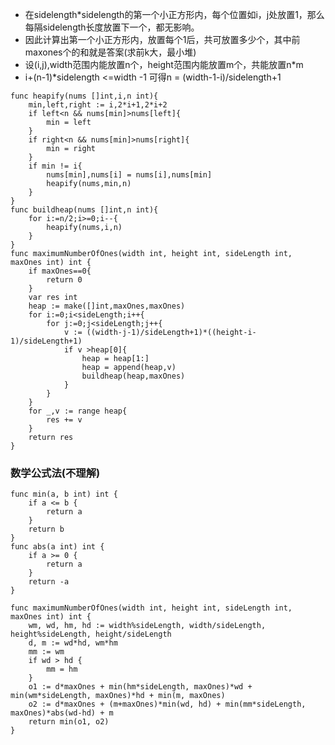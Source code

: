 - 在sidelength*sidelength的第一个小正方形内，每个位置如i，j处放置1，那么每隔sidelength长度放置下一个，都无影响。
- 因此计算出第一个小正方形内，放置每个1后，共可放置多少个，其中前maxones个的和就是答案(求前k大，最小堆)
- 设(i,j),width范围内能放置n个，height范围内能放置m个，共能放置n*m
- i+(n-1)*sidelength <=width -1 可得n = (width-1-i)/sidelength+1
```golang
func heapify(nums []int,i,n int){
    min,left,right := i,2*i+1,2*i+2
    if left<n && nums[min]>nums[left]{
        min = left
    }
    if right<n && nums[min]>nums[right]{
        min = right
    }
    if min != i{
        nums[min],nums[i] = nums[i],nums[min]
        heapify(nums,min,n)
    }
}
func buildheap(nums []int,n int){
    for i:=n/2;i>=0;i--{
        heapify(nums,i,n)
    }
}
func maximumNumberOfOnes(width int, height int, sideLength int, maxOnes int) int {
    if maxOnes==0{
        return 0
    }
    var res int
    heap := make([]int,maxOnes,maxOnes)
    for i:=0;i<sideLength;i++{
        for j:=0;j<sideLength;j++{
            v := ((width-j-1)/sideLength+1)*((height-i-1)/sideLength+1)
            if v >heap[0]{
                heap = heap[1:]
                heap = append(heap,v)
                buildheap(heap,maxOnes)
            }
        }
    }
    for _,v := range heap{
        res += v
    }
    return res
}
```
### 数学公式法(不理解)
```golang
func min(a, b int) int {
	if a <= b {
		return a
	}
	return b
}
func abs(a int) int {
	if a >= 0 {
		return a
	}
	return -a
}

func maximumNumberOfOnes(width int, height int, sideLength int, maxOnes int) int {
	wm, wd, hm, hd := width%sideLength, width/sideLength, height%sideLength, height/sideLength
	d, m := wd*hd, wm*hm
	mm := wm
	if wd > hd {
		mm = hm
	}
	o1 := d*maxOnes + min(hm*sideLength, maxOnes)*wd + min(wm*sideLength, maxOnes)*hd + min(m, maxOnes)
	o2 := d*maxOnes + (m+maxOnes)*min(wd, hd) + min(mm*sideLength, maxOnes)*abs(wd-hd) + m
	return min(o1, o2)
}
```
